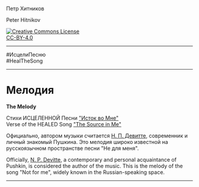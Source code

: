 Петр Хитников

Peter Hitnikov

[CC-BY-4.0]: http://creativecommons.org/licenses/by/4.0/ "{rel='license'}"

[CC-BY-4.0_png]: https://i.creativecommons.org/l/by/4.0/88x31.png

[![Creative Commons License][CC-BY-4.0_png]][CC-BY-4.0]<br/>[CC-BY-4.0][]

---

\#ИсцелиПесню  
\#HealTheSong

---

# Мелодия
**The Melody**

Стихи ИСЦЕЛЕННОЙ Песни ["Исток во Мне"][The_Source_in_Me]  
Verse of the HEALED Song ["The Source in Me"][The_Source_in_Me]

[The_Source_in_Me]: README.md

Официально, автором музыки считается [Н. П. Девитте][Devitte_ru], современник и личный знакомый Пушкина. Это мелодия широко известной на русскоязычном пространстве песни "Не для меня".

Officially, [N. P. Devitte][Devitte_en], a contemporary and personal acquaintance of Pushkin, is considered the author of the music. This is the melody of the song "Not for me", widely known in the Russian-speaking space.

---

[Devitte_ru]: https://ru.wikipedia.org/wiki/Девитте,_Николай_Петрович

[Devitte_en]: https://en.wikipedia.org/wiki/Nikolai_Devitte
